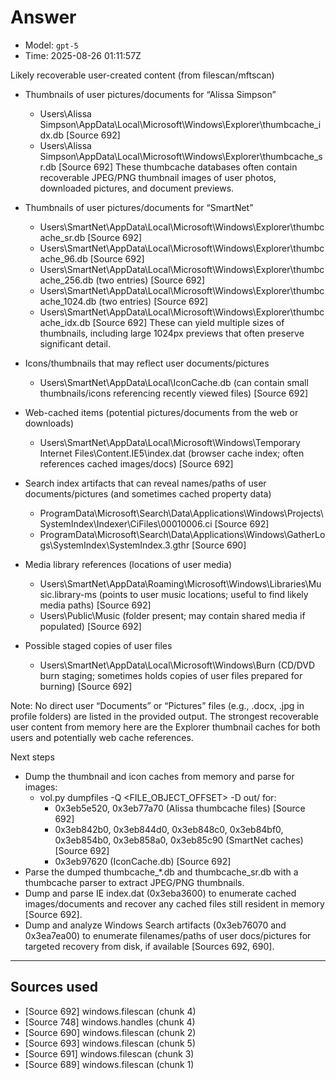 # Answer
- Model: `gpt-5`
- Time: 2025-08-26 01:11:57Z

Likely recoverable user-created content (from filescan/mftscan)

- Thumbnails of user pictures/documents for “Alissa Simpson”
  - Users\Alissa Simpson\AppData\Local\Microsoft\Windows\Explorer\thumbcache_idx.db [Source 692]
  - Users\Alissa Simpson\AppData\Local\Microsoft\Windows\Explorer\thumbcache_sr.db [Source 692]
  These thumbcache databases often contain recoverable JPEG/PNG thumbnail images of user photos, downloaded pictures, and document previews.

- Thumbnails of user pictures/documents for “SmartNet”
  - Users\SmartNet\AppData\Local\Microsoft\Windows\Explorer\thumbcache_sr.db [Source 692]
  - Users\SmartNet\AppData\Local\Microsoft\Windows\Explorer\thumbcache_96.db [Source 692]
  - Users\SmartNet\AppData\Local\Microsoft\Windows\Explorer\thumbcache_256.db (two entries) [Source 692]
  - Users\SmartNet\AppData\Local\Microsoft\Windows\Explorer\thumbcache_1024.db (two entries) [Source 692]
  - Users\SmartNet\AppData\Local\Microsoft\Windows\Explorer\thumbcache_idx.db [Source 692]
  These can yield multiple sizes of thumbnails, including large 1024px previews that often preserve significant detail.

- Icons/thumbnails that may reflect user documents/pictures
  - Users\SmartNet\AppData\Local\IconCache.db (can contain small thumbnails/icons referencing recently viewed files) [Source 692]

- Web-cached items (potential pictures/documents from the web or downloads)
  - Users\SmartNet\AppData\Local\Microsoft\Windows\Temporary Internet Files\Content.IE5\index.dat (browser cache index; often references cached images/docs) [Source 692]

- Search index artifacts that can reveal names/paths of user documents/pictures (and sometimes cached property data)
  - ProgramData\Microsoft\Search\Data\Applications\Windows\Projects\SystemIndex\Indexer\CiFiles\00010006.ci [Source 692]
  - ProgramData\Microsoft\Search\Data\Applications\Windows\GatherLogs\SystemIndex\SystemIndex.3.gthr [Source 690]

- Media library references (locations of user media)
  - Users\SmartNet\AppData\Roaming\Microsoft\Windows\Libraries\Music.library-ms (points to user music locations; useful to find likely media paths) [Source 692]
  - Users\Public\Music (folder present; may contain shared media if populated) [Source 692]

- Possible staged copies of user files
  - Users\SmartNet\AppData\Local\Microsoft\Windows\Burn (CD/DVD burn staging; sometimes holds copies of user files prepared for burning) [Source 692]

Note: No direct user “Documents” or “Pictures” files (e.g., .docx, .jpg in profile folders) are listed in the provided output. The strongest recoverable user content from memory here are the Explorer thumbnail caches for both users and potentially web cache references.

Next steps
- Dump the thumbnail and icon caches from memory and parse for images:
  - vol.py dumpfiles -Q <FILE_OBJECT_OFFSET> -D out/ for:
    - 0x3eb5e520, 0x3eb77a70 (Alissa thumbcache files) [Source 692]
    - 0x3eb842b0, 0x3eb844d0, 0x3eb848c0, 0x3eb84bf0, 0x3eb854b0, 0x3eb858a0, 0x3eb85c90 (SmartNet caches) [Source 692]
    - 0x3eb97620 (IconCache.db) [Source 692]
- Parse the dumped thumbcache_*.db and thumbcache_sr.db with a thumbcache parser to extract JPEG/PNG thumbnails.
- Dump and parse IE index.dat (0x3eba3600) to enumerate cached images/documents and recover any cached files still resident in memory [Source 692].
- Dump and analyze Windows Search artifacts (0x3eb76070 and 0x3ea7ea00) to enumerate filenames/paths of user docs/pictures for targeted recovery from disk, if available [Sources 692, 690].

---
## Sources used
- [Source 692] windows.filescan (chunk 4)
- [Source 748] windows.handles (chunk 4)
- [Source 690] windows.filescan (chunk 2)
- [Source 693] windows.filescan (chunk 5)
- [Source 691] windows.filescan (chunk 3)
- [Source 689] windows.filescan (chunk 1)

